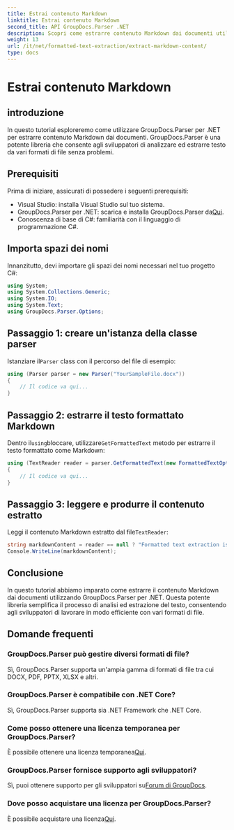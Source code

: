 ```yaml
---
title: Estrai contenuto Markdown
linktitle: Estrai contenuto Markdown
second_title: API GroupDocs.Parser .NET
description: Scopri come estrarre contenuto Markdown dai documenti utilizzando GroupDocs.Parser per .NET. Questo tutorial fornisce istruzioni dettagliate per l'estrazione del testo senza interruzioni.
weight: 13
url: /it/net/formatted-text-extraction/extract-markdown-content/
type: docs
---
```

# Estrai contenuto Markdown

## introduzione
In questo tutorial esploreremo come utilizzare GroupDocs.Parser per .NET per estrarre contenuto Markdown dai documenti. GroupDocs.Parser è una potente libreria che consente agli sviluppatori di analizzare ed estrarre testo da vari formati di file senza problemi.
## Prerequisiti
Prima di iniziare, assicurati di possedere i seguenti prerequisiti:
- Visual Studio: installa Visual Studio sul tuo sistema.
-  GroupDocs.Parser per .NET: scarica e installa GroupDocs.Parser da[Qui](https://releases.groupdocs.com/parser/net/).
- Conoscenza di base di C#: familiarità con il linguaggio di programmazione C#.

## Importa spazi dei nomi
Innanzitutto, devi importare gli spazi dei nomi necessari nel tuo progetto C#:
```csharp
using System;
using System.Collections.Generic;
using System.IO;
using System.Text;
using GroupDocs.Parser.Options;
```
## Passaggio 1: creare un'istanza della classe parser
 Istanziare il`Parser` class con il percorso del file di esempio:
```csharp
using (Parser parser = new Parser("YourSampleFile.docx"))
{
    // Il codice va qui...
}
```
## Passaggio 2: estrarre il testo formattato Markdown
 Dentro il`using`bloccare, utilizzare`GetFormattedText` metodo per estrarre il testo formattato come Markdown:
```csharp
using (TextReader reader = parser.GetFormattedText(new FormattedTextOptions(FormattedTextMode.Markdown)))
{
    // Il codice va qui...
}
```
## Passaggio 3: leggere e produrre il contenuto estratto
 Leggi il contenuto Markdown estratto dal file`TextReader`:
```csharp
string markdownContent = reader == null ? "Formatted text extraction isn't supported" : reader.ReadToEnd();
Console.WriteLine(markdownContent);
```

## Conclusione
In questo tutorial abbiamo imparato come estrarre il contenuto Markdown dai documenti utilizzando GroupDocs.Parser per .NET. Questa potente libreria semplifica il processo di analisi ed estrazione del testo, consentendo agli sviluppatori di lavorare in modo efficiente con vari formati di file.
## Domande frequenti
### GroupDocs.Parser può gestire diversi formati di file?
Sì, GroupDocs.Parser supporta un'ampia gamma di formati di file tra cui DOCX, PDF, PPTX, XLSX e altri.
### GroupDocs.Parser è compatibile con .NET Core?
Sì, GroupDocs.Parser supporta sia .NET Framework che .NET Core.
### Come posso ottenere una licenza temporanea per GroupDocs.Parser?
 È possibile ottenere una licenza temporanea[Qui](https://purchase.groupdocs.com/temporary-license/).
### GroupDocs.Parser fornisce supporto agli sviluppatori?
 Sì, puoi ottenere supporto per gli sviluppatori su[Forum di GroupDocs](https://forum.groupdocs.com/c/parser/17).
### Dove posso acquistare una licenza per GroupDocs.Parser?
 È possibile acquistare una licenza[Qui](https://purchase.groupdocs.com/buy).